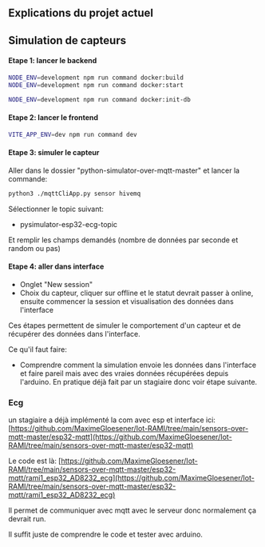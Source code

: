 ## Explications du projet actuel

## Simulation de capteurs

#### Etape 1: lancer le backend

```bash
NODE_ENV=development npm run command docker:build
NODE_ENV=development npm run command docker:start
```

```bash
NODE_ENV=development npm run command docker:init-db
```

#### Etape 2: lancer le frontend

```bash
VITE_APP_ENV=dev npm run command dev
```

#### Etape 3: simuler le capteur

Aller dans le dossier "python-simulator-over-mqtt-master" et lancer la commande:

```bash
python3 ./mqttCliApp.py sensor hivemq
```

Sélectionner le topic suivant:

- pysimulator-esp32-ecg-topic

Et remplir les champs demandés (nombre de données par seconde et random ou pas)

#### Etape 4: aller dans interface
- Onglet "New session"
- Choix du capteur, cliquer sur offline et le statut devrait passer à online, ensuite commencer la session et visualisation des données dans l'interface




Ces étapes permettent de simuler le comportement d'un capteur et de récupérer des données dans l'interface.


Ce qu'il faut faire:
- Comprendre comment la simulation envoie les données dans l'interface et faire pareil mais avec des vraies données récupérées depuis l'arduino. En pratique déjà fait par un stagiaire donc voir étape suivante.


### Ecg

un stagiaire a déjà implémenté la com avec esp et interface ici:
[https://github.com/MaximeGloesener/Iot-RAMI/tree/main/sensors-over-mqtt-master/esp32-mqtt](https://github.com/MaximeGloesener/Iot-RAMI/tree/main/sensors-over-mqtt-master/esp32-mqtt)


Le code est là: [https://github.com/MaximeGloesener/Iot-RAMI/tree/main/sensors-over-mqtt-master/esp32-mqtt/rami1_esp32_AD8232_ecg](https://github.com/MaximeGloesener/Iot-RAMI/tree/main/sensors-over-mqtt-master/esp32-mqtt/rami1_esp32_AD8232_ecg)

Il permet de communiquer avec mqtt avec le serveur donc normalement ça devrait run.

Il suffit juste de comprendre le code et tester avec arduino.